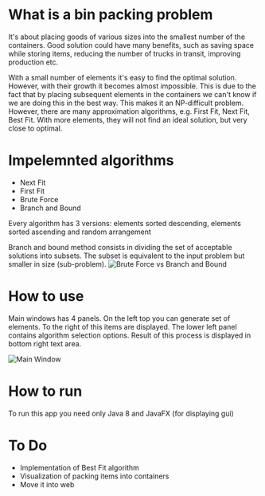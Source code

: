 # What is a bin packing problem
It's about placing goods of various sizes into the smallest number of the containers. Good solution could have many benefits, such as saving space while storing items, reducing the number of trucks in transit, improving production etc.

With a small number of elements it's easy to find the optimal solution. However, with their growth it becomes almost impossible. This is due to the fact that by placing subsequent elements in the containers we can't know if we are doing this in the best way. This makes it an NP-difficult problem. However, there are many approximation algorithms, e.g. First Fit, Next Fit, Best Fit. With more elements, they will not find an ideal solution, but very close to optimal.

# Impelemnted algorithms

* Next Fit
* First Fit
* Brute Force
* Branch and Bound

Every algorithm has 3 versions: elements sorted descending, elements sorted ascending and random arrangement

Branch and bound method consists in dividing the set of acceptable solutions into subsets. The subset is equivalent to the input problem but smaller in size (sub-problem).
![Brute Force vs Branch and Bound](https://i.imgur.com/YDa7uf7.png)

# How to use

Main windows has 4 panels. On the left top you can generate set of elements. To the right of this items are displayed. The lower left panel contains algorithm selection options. Result of this process is displayed in bottom right text area.

![Main Window](https://i.imgur.com/KsuRPe4.png)


# How to run
To run this app you need only Java 8 and JavaFX (for displaying gui)

# To Do
* Implementation of Best Fit algorithm
* Visualization of packing items into containers
* Move it into web
